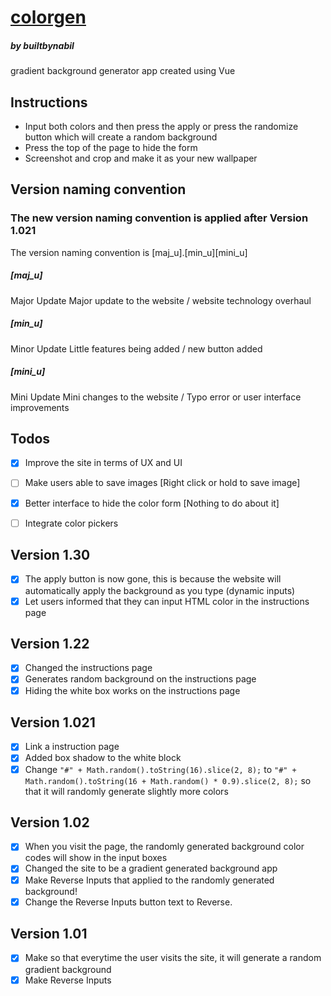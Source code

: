 # [colorgen](https://builtbynabil.github.io/colorgen)
##### by builtbynabil

gradient background generator app created using Vue

## Instructions
- Input both colors and then press the apply or press the randomize button which will create a random background
- Press the top of the page to hide the form
- Screenshot and crop and make it as your new wallpaper

## Version naming convention
### The new version naming convention is applied after Version 1.021
The version naming convention is [maj_u].[min_u][mini_u]

##### [maj_u]
Major Update
Major update to the website / website technology overhaul

##### [min_u]
Minor Update
Little features being added / new button added

##### [mini_u]
Mini Update
Mini changes to the website / Typo error or user interface improvements

## Todos
- [x] Improve the site in terms of UX and UI
- [ ] Make users able to save images [Right click or hold to save image]
- [x] Better interface to hide the color form [Nothing to do about it]
- [ ] Integrate color pickers


## Version 1.30
- [x] The apply button is now gone, this is because the website will automatically apply the background as you type (dynamic inputs)
- [x] Let users informed that they can input HTML color in the instructions page

## Version 1.22
- [x] Changed the instructions page
- [x] Generates random background on the instructions page
- [x] Hiding the white box works on the instructions page

## Version 1.021
- [x] Link a instruction page
- [x] Added box shadow to the white block
- [x] Change `"#" + Math.random().toString(16).slice(2, 8);` to `"#" + Math.random().toString(16 + Math.random() * 0.9).slice(2, 8);` so that it will randomly generate slightly more colors

## Version 1.02
- [x] When you visit the page, the randomly generated background color codes will show in the input boxes
- [x] Changed the site to be a gradient generated background app
- [x] Make Reverse Inputs that applied to the randomly generated background!
- [x] Change the Reverse Inputs button text to Reverse.

## Version 1.01
- [x] Make so that everytime the user visits the site, it will generate a random gradient background
- [x] Make Reverse Inputs